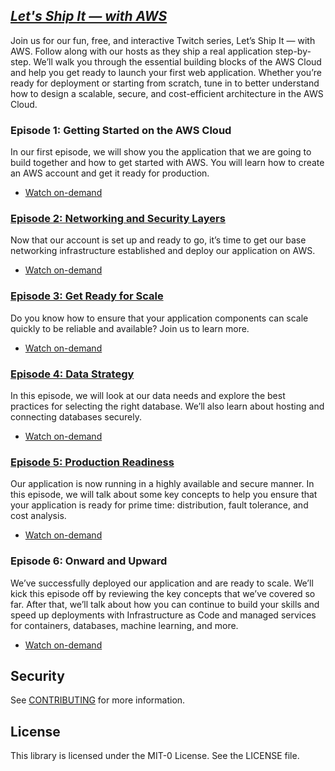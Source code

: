 ## [_Let's Ship It — with AWS_](https://pages.awscloud.com/global-traincert-twitch-lets-ship-it-with-aws.html)

Join us for our fun, free, and interactive Twitch series, Let’s Ship It — with AWS. Follow along with our hosts as they ship a real application step-by-step. We’ll walk you through the essential building blocks of the AWS Cloud and help you get ready to launch your first web application. Whether you’re ready for deployment or starting from scratch, tune in to better understand how to design a scalable, secure, and cost-efficient architecture in the AWS Cloud.

### **Episode 1: Getting Started on the AWS Cloud**
In our first episode, we will show you the application that we are going to build together and how to get started with AWS. You will learn how to create an AWS account and get it ready for production.

- [Watch on-demand](https://www.twitch.tv/videos/1128093809)

### [**Episode 2: Networking and Security Layers**](episodes/episode-2-simple-web-app-vpc-ec2)
Now that our account is set up and ready to go, it’s time to get our base networking infrastructure established and deploy our application on AWS.

- [Watch on-demand](https://www.twitch.tv/videos/1134099974)

### [**Episode 3: Get Ready for Scale**](episodes/episode-3-web-app-alb-autoscaling)
Do you know how to ensure that your application components can scale quickly to be reliable and available? Join us to learn more.

- [Watch on-demand](https://www.twitch.tv/videos/1147625427)

### [**Episode 4: Data Strategy**](episodes/episode-4-unicorn-web-app-rds)
In this episode, we will look at our data needs and explore the best practices for selecting the right database. We’ll also learn about hosting and connecting databases securely.

- [Watch on-demand](https://www.twitch.tv/videos/1154249652)

### [**Episode 5: Production Readiness**](episodes/episode-5-unicorn-web-app-scale)
Our application is now running in a highly available and secure manner. In this episode, we will talk about some key concepts to help you ensure that your application is ready for prime time: distribution, fault tolerance, and cost analysis.

- [Watch on-demand](https://www.twitch.tv/videos/1160807752)

### **Episode 6: Onward and Upward**
We’ve successfully deployed our application and are ready to scale. We’ll kick this episode off by reviewing the key concepts that we’ve covered so far. After that, we’ll talk about how you can continue to build your skills and speed up deployments with Infrastructure as Code and managed services for containers, databases, machine learning, and more.

- [Watch on-demand](https://www.twitch.tv/videos/1167220412)


## Security

See [CONTRIBUTING](CONTRIBUTING.md#security-issue-notifications) for more information.

## License

This library is licensed under the MIT-0 License. See the LICENSE file.

